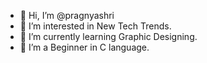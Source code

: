 - 👋 Hi, I’m @pragnyashri
- 👀 I’m interested in New Tech Trends.
- 🌱 I’m currently learning Graphic Designing.
- 💞️ I’m a Beginner in C language.


<!---
pragnyashri/pragnyashri is a ✨ special ✨ repository because its `README.md` (this file) appears on your GitHub profile.
You can click the Preview link to take a look at your changes.
--->
